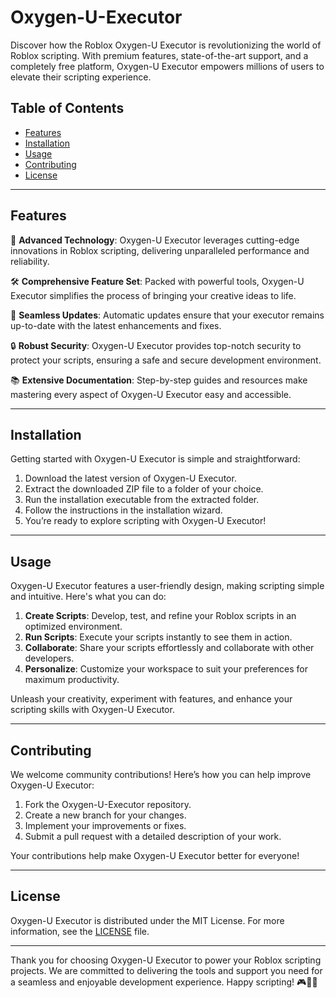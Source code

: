 # Oxygen-U-Executor

Discover how the Roblox Oxygen-U Executor is revolutionizing the world of Roblox scripting. With premium features, state-of-the-art support, and a completely free platform, Oxygen-U Executor empowers millions of users to elevate their scripting experience.

## Table of Contents

- [Features](#features)
- [Installation](#installation)
- [Usage](#usage)
- [Contributing](#contributing)
- [License](#license)

---

## Features

🚀 **Advanced Technology**: Oxygen-U Executor leverages cutting-edge innovations in Roblox scripting, delivering unparalleled performance and reliability.

🛠 **Comprehensive Feature Set**: Packed with powerful tools, Oxygen-U Executor simplifies the process of bringing your creative ideas to life.

🔄 **Seamless Updates**: Automatic updates ensure that your executor remains up-to-date with the latest enhancements and fixes.

🔒 **Robust Security**: Oxygen-U Executor provides top-notch security to protect your scripts, ensuring a safe and secure development environment.

📚 **Extensive Documentation**: Step-by-step guides and resources make mastering every aspect of Oxygen-U Executor easy and accessible.

---

## Installation

Getting started with Oxygen-U Executor is simple and straightforward:

1. Download the latest version of Oxygen-U Executor.
2. Extract the downloaded ZIP file to a folder of your choice.
3. Run the installation executable from the extracted folder.
4. Follow the instructions in the installation wizard.
5. You’re ready to explore scripting with Oxygen-U Executor!

---

## Usage

Oxygen-U Executor features a user-friendly design, making scripting simple and intuitive. Here's what you can do:

1. **Create Scripts**: Develop, test, and refine your Roblox scripts in an optimized environment.
2. **Run Scripts**: Execute your scripts instantly to see them in action.
3. **Collaborate**: Share your scripts effortlessly and collaborate with other developers.
4. **Personalize**: Customize your workspace to suit your preferences for maximum productivity.

Unleash your creativity, experiment with features, and enhance your scripting skills with Oxygen-U Executor.

---

## Contributing

We welcome community contributions! Here’s how you can help improve Oxygen-U Executor:

1. Fork the Oxygen-U-Executor repository.
2. Create a new branch for your changes.
3. Implement your improvements or fixes.
4. Submit a pull request with a detailed description of your work.

Your contributions help make Oxygen-U Executor better for everyone!

---

## License

Oxygen-U Executor is distributed under the MIT License. For more information, see the [LICENSE](LICENSE) file.

---

Thank you for choosing Oxygen-U Executor to power your Roblox scripting projects. We are committed to delivering the tools and support you need for a seamless and enjoyable development experience. Happy scripting! 🎮🚀👾